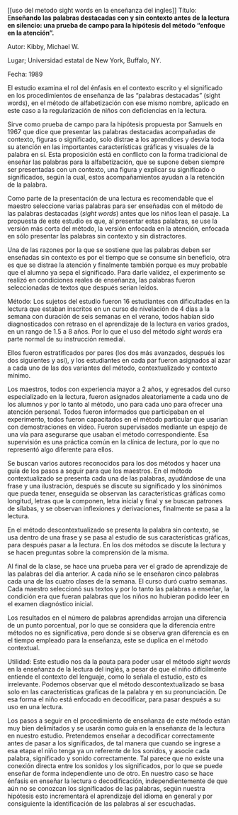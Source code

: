 [[uso del metodo sight words en la enseñanza del ingles]]
Título: E**nseñando las palabras destacadas con y sin contexto antes de la lectura en silencio: una prueba de campo para la hipótesis del método “enfoque en la atención”.**

Autor: Kibby, Michael W.

Lugar; Universidad estatal de New York, Buffalo, NY.

Fecha: 1989

El estudio examina el rol del énfasis en el contexto escrito y el significado en los procedimientos de enseñanza de las “palabras destacadas” (sight words), en el método de alfabetización con ese mismo nombre, aplicado en este caso a la regularización de niños con deficiencias en la lectura.

Sirve como prueba de campo para la hipótesis propuesta por Samuels en 1967 que dice que presentar las palabras destacadas acompañadas de contexto, figuras o significado, solo distrae a los aprendices y desvía toda su atención en las importantes características gráficas y visuales de la palabra en sí. Esta proposición está en conflicto con la forma tradicional de enseñar las palabras para la alfabetización, que se supone deben siempre ser presentadas con un contexto, una figura y explicar su significado o significados, según la cual, estos acompañamientos ayudan a la retención de la palabra.

Como parte de la presentación de una lectura es recomendable que el maestro seleccione varias palabras para ser enseñadas con el método de las palabras destacadas (_sight words_) antes que los niños lean el pasaje. La propuesta de este estudio es que, al presentar estas palabras, se use la versión más corta del método, la versión enfocada en la atención, enfocada en sólo presentar las palabras sin contexto y sin distractores.

Una de las razones por la que se sostiene que las palabras deben ser enseñadas sin contexto es por el tiempo que se consume sin beneficio, otra es que se distrae la atención y finalmente también porque es muy probable que el alumno ya sepa el significado. Para darle validez, el experimento se realizó en condiciones reales de enseñanza, las palabras fueron seleccionadas de textos que después serian leídos.

Método: Los sujetos del estudio fueron 16 estudiantes con dificultades en la lectura que estaban inscritos en un curso de nivelación de 4 días a la semana con duración de seis semanas en el verano, todos habían sido diagnosticados con retraso en el aprendizaje de la lectura en varios grados, en un rango de 1.5 a 8 años. Por lo que el uso del método _sight words_ era parte normal de su instrucción remedial.

Ellos fueron estratificados por pares (los dos más avanzados, después los dos siguientes y así), y los estudiantes en cada par fueron asignados al azar a cada uno de las dos variantes del método, contextualizado y contexto mínimo.

Los maestros, todos con experiencia mayor a 2 años, y egresados del curso especializado en la lectura, fueron asignados aleatoriamente a cada uno de los alumnos y por lo tanto al método, uno para cada uno para ofrecer una atención personal. Todos fueron informados que participaban en el experimento, todos fueron capacitados en el método particular que usarían con demostraciones en video. Fueron supervisados mediante un espejo de una vía para asegurarse que usaban el método correspondiente. Esa supervisión es una práctica común en la clínica de lectura, por lo que no representó algo diferente para ellos.

Se buscan varios autores reconocidos para los dos métodos y hacer una guía de los pasos a seguir para que los maestros. En el método contextualizado se presenta cada una de las palabras, ayudándose de una frase y una ilustración, después se discute su significado y los sinónimos que pueda tener, enseguida se observan las características gráficas como longitud, letras que la componen, letra inicial y final y se buscan patrones de sílabas, y se observan inflexiones y derivaciones, finalmente se pasa a la lectura.

En el método descontextualizado se presenta la palabra sin contexto, se usa dentro de una frase y se pasa al estudio de sus características gráficas, para después pasar a la lectura. En los dos métodos se discute la lectura y se hacen preguntas sobre la comprensión de la misma.

Al final de la clase, se hace una prueba para ver el grado de aprendizaje de las palabras del día anterior. A cada niño se le enseñaron cinco palabras cada una de las cuatro clases de la semana. El curso duró cuatro semanas. Cada maestro seleccionó sus textos y por lo tanto las palabras a enseñar, la condición era que fueran palabras que los niños no hubieran podido leer en el examen diagnóstico inicial.

Los resultados en el número de palabras aprendidas arrojan una diferencia de un punto porcentual, por lo que se considera que la diferencia entre métodos no es significativa, pero donde si se observa gran diferencia es en el tiempo empleado para la enseñanza, este se duplica en el método contextual.

Utilidad: Este estudio nos da la pauta para poder usar el método _sight words_ en la enseñanza de la lectura del inglés, a pesar de que el niño difícilmente entiende el contexto del lenguaje, como lo señala el estudio, esto es irrelevante. Podemos observar que el método descontextualizado se basa solo en las características graficas de la palabra y en su pronunciación. De esa forma el niño está enfocado en decodificar, para pasar después a su uso en una lectura.

Los pasos a seguir en el procedimiento de enseñanza de este método están muy bien delimitados y se usarán como guía en la enseñanza de la lectura en nuestro estudio. Pretendemos enseñar a decodificar correctamente antes de pasar a los significados, de tal manera que cuando se ingrese a esa etapa el niño tenga ya un referente de los sonidos, y asocie cada palabra, significado y sonido correctamente. Tal parece que no existe una conexión directa entre los sonidos y los significados, por lo que se puede enseñar de forma independiente uno de otro. En nuestro caso se hace énfasis en enseñar la lectura o decodificación, independientemente de que aún no se conozcan los significados de las palabras, según nuestra hipótesis esto incrementará el aprendizaje del idioma en general y por consiguiente la identificación de las palabras al ser escuchadas.
